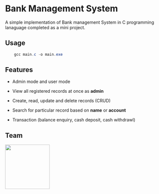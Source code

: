 # Bank Management System

A simple implementation of Bank management System in C programming lanaguage completed as a mini project.

## Usage

```powershell
    gcc main.c -o main.exe
```

## Features

- Admin mode and user mode

- View all registered records at once as **admin**

- Create, read, update and delete records (CRUD)

- Search for particular record based on **name** or **account**

- Transaction (balance enquiry, cash deposit, cash withdrawl)

## Team

<a href = "https://github.com/ashishlamsal"><img src = "https://avatars.githubusercontent.com/u/49828737?v=4" width="144"></a>
